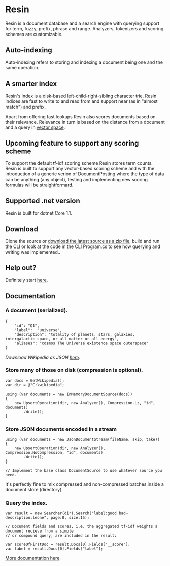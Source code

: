 # Resin
Resin is a document database and a search engine with querying support for term, fuzzy, prefix, phrase and range. Analyzers, tokenizers and scoring schemes are customizable.

## Auto-indexing
Auto-indexing refers to storing and indexing a document being one and the same operation.

## A smarter index
Resin's index is a disk-based left-child-right-sibling character trie. Resin indices are fast to write to and read from and support near (as in "almost match") and prefix.

Apart from offering fast lookups Resin also scores documents based on their relevance. Relevance in turn is based on the distance from a document and a query in [vector space](https://en.wikipedia.org/wiki/Vector_space_model).

## Upcoming feature to support any scoring scheme
To support the default tf-idf scoring scheme Resin stores term counts. Resin is built to support any vector-based scoring scheme and with the introduction of a generic verion of DocumentPosting where the type of data can be anything (any object), testing and implementing new scoring formulas will be straightformard.

## Supported .net version
Resin is built for dotnet Core 1.1.

## Download
Clone the source or [download the latest source as a zip file](https://github.com/kreeben/resin/archive/master.zip), build and run the CLI or look at the code in the CLI Program.cs to see how querying and writing was implemented.. 

## Help out?
Definitely start [here](https://github.com/kreeben/resin/issues).

## Documentation
### A document (serialized).

	{
		"id": "Q1",
		"label":  "universe",
		"description": "totality of planets, stars, galaxies, intergalactic space, or all matter or all energy",
		"aliases": "cosmos The Universe existence space outerspace"
	}

_Download Wikipedia as JSON [here](https://dumps.wikimedia.org/wikidatawiki/entities/)._

### Store many of those on disk (compression is optional).

	var docs = GetWikipedia();
	var dir = @"C:\wikipedia";
	
	using (var documents = new InMemoryDocumentSource(docs))
	{
		new UpsertOperation(dir, new Analyzer(), Compression.Lz, "id", documents)
		    .Write();
	}
	
### Store JSON documents encoded in a stream

	using (var documents = new JsonDocumentStream(fileName, skip, take))
	{
		new UpsertOperation(dir, new Analyzer(), Compression.NoCompression, "id", documents)
		    .Write();
	}

	// Implement the base class DocumentSource to use whatever source you need.

It's perfectly fine to mix compressed and non-compressed batches inside a document store (directory).
	
### Query the index.
<a name="inproc" id="inproc"></a>

	var result = new Searcher(dir).Search("label:good bad~ description:leone", page:0, size:15);

	// Document fields and scores, i.e. the aggregated tf-idf weights a document recieve from a simple 
	// or compound query, are included in the result:

	var scoreOfFirstDoc = result.Docs[0].Fields["__score"];
	var label = result.Docs[0].Fields["label"];

[More documentation here](https://github.com/kreeben/resin/wiki). 
